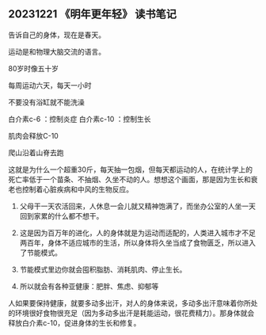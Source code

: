 
## 20231221 《明年更年轻》 读书笔记
告诉自己的身体，现在是春天。

运动是和物理大脑交流的语言。

80岁时像五十岁

每周运动六天，每天一小时

不要没有浴缸就不能洗澡

白介素c-6 ：控制炎症 白介素c-10 ：控制生长

肌肉会释放C-10

爬山沿着山脊去跑

这就是为什么一个超重30斤，每天抽一包烟，但每天都运动的人，在统计学上的死亡率低于一个苗条、不抽烟、久坐不动的人。想想这个画面，那是因为生长和衰老也控制着心脏疾病和中风的生物反应。


1. 父母干一天农活回来，人休息一会儿就又精神饱满了，而坐办公室的人坐一天回到家累的什么都不想干。

2. 这是因为百万年的进化，人的身体就是为运动而适配的，人类进入城市才不足两百年，身体不适应城市的生活，所以身体将久坐当成了食物匮乏，所以进入了节能模式。

3. 节能模式里边你就会囤积脂肪、消耗肌肉、停止生长。

4. 所以就会有各种亚健康：肥胖、焦虑、抑郁等

人如果要保持健康，就要多动多出汗，对人的身体来说，多动多出汗意味着你所处的环境很好食物很充足（因为多动多出汗是耗能运动，很花费精力）。那身体就会释放白介素c-10，促进身体的生长和修复。
